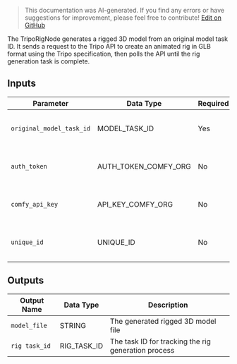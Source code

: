> This documentation was AI-generated. If you find any errors or have suggestions for improvement, please feel free to contribute! [Edit on GitHub](https://github.com/Comfy-Org/embedded-docs/blob/main/comfyui_embedded_docs/docs/TripoRigNode/en.md)

The TripoRigNode generates a rigged 3D model from an original model task ID. It sends a request to the Tripo API to create an animated rig in GLB format using the Tripo specification, then polls the API until the rig generation task is complete.

## Inputs

| Parameter | Data Type | Required | Range | Description |
|-----------|-----------|----------|-------|-------------|
| `original_model_task_id` | MODEL_TASK_ID | Yes | - | The task ID of the original 3D model to be rigged |
| `auth_token` | AUTH_TOKEN_COMFY_ORG | No | - | Authentication token for Comfy.org API access |
| `comfy_api_key` | API_KEY_COMFY_ORG | No | - | API key for Comfy.org service authentication |
| `unique_id` | UNIQUE_ID | No | - | Unique identifier for tracking the operation |

## Outputs

| Output Name | Data Type | Description |
|-------------|-----------|-------------|
| `model_file` | STRING | The generated rigged 3D model file |
| `rig task_id` | RIG_TASK_ID | The task ID for tracking the rig generation process |
